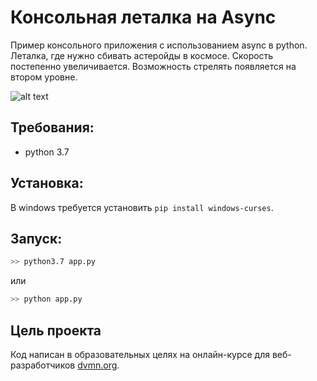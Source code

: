 # Консольная леталка на Async
Пример консольного приложения c использованием async в python.
Леталка, где нужно сбивать астеройды в космосе.
Скорость постепенно увеличивается.
Возможность стрелять появляется на втором уровне.

![alt text](https://s8.gifyu.com/images/photo_2020-11-21_23-53-28.jpg)

## Требования:
- python 3.7

## Установка:
В windows требуется установить `pip install windows-curses`. 

## Запуск:
```bash
>> python3.7 app.py
```
или 
```bash
>> python app.py
```


## Цель проекта

Код написан в образовательных целях на онлайн-курсе для веб-разработчиков [dvmn.org](https://dvmn.org/).
